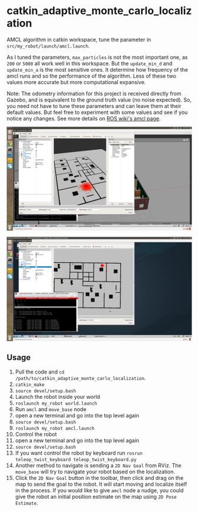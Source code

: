 # catkin_adaptive_monte_carlo_localization
AMCL algorithm in catkin workspace, tune the parameter in `src/my_robot/launch/amcl.launch`.

As I tuned the parameters, `max_particles` is not the most important one, as `200` or `5000` all work well in this workspace. But the `update_min_d` and `update_min_a` is the most sensitive ones. It determine how frequency of the amcl runs and so the performance of the algorithm. Less of these two values more accurate but more computational expansive.

Note: The odometry information for this project is received directly from Gazebo, and is equivalent to the ground truth value (no noise expected). So, you need not have to tune these parameters and can leave them at their default values. But feel free to experiment with some values and see if you notice any changes.
See more details on [ROS wiki's amcl page](http://wiki.ros.org/amcl#Parameters).



![project_screenshot](images/3.png)

![project_screenshot](images/2.png)

## Usage
1. Pull the code and `cd /path/to/catkin_adaptive_monte_carlo_localization`.
2. `catkin_make`
3. `source devel/setup.bash`
4. Launch the robot inside your world
5. `roslaunch my_robot world.launch`
6. Run `amcl` and `move_base` node
7. open a new terminal and go into the top level again
8. `source devel/setup.bash`
9. `roslaunch my_robot amcl.launch`
10. Control the robot
11. open a new terminal and go into the top level again
12. `source devel/setup.bash`
13. If you want control the robot by keyboard run `rosrun teleop_twist_keyboard teleop_twist_keyboard.py`
14. Another method to navigate is sending a `2D Nav Goal` from RViz. The `move_base` will try to navigate your robot based on the localization.
15. Click the `2D Nav Goal` button in the toolbar, then click and drag on the map to send the goal to the robot. It will start moving and localize itself in the process. If you would like to give `amcl` node a nudge, you could give the robot an initial position estimate on the map using `2D Pose Estimate`.
